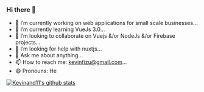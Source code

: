 ### Hi there 👋

- 🔭 I’m currently working on web applications for small scale businesses...
- 🌱 I’m currently learning VueJs 3.0...
- 👯 I’m looking to collaborate on Vuejs &/or NodeJs &/or Firebase projects...
- 🤔 I’m looking for help with nuxtjs...
- 💬 Ask me about anything...
- 📫 How to reach me: kevinfizu@gmail.com...
- 😄 Pronouns: He


[![Kevinand11's github stats](https://github-readme-stats.vercel.app/api?username=kevinand11)](https://github.com/anuraghazra/github-readme-stats)
